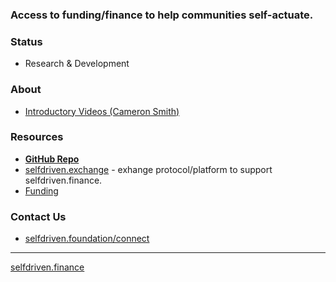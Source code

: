 ### Access to funding/finance to help communities self-actuate.

### Status
- Research & Development

### About
- [Introductory Videos (Cameron Smith)](https://youtube.com/@cameronsmith7708?si=sOGvzz_iLdhjMTJ5)

### Resources
- **[GitHub Repo](https://github.com/selfdriven-foundation/selfdriven-finance)**
- [selfdriven.exchange](https://selfdriven.exchange) - exhange protocol/platform to support selfdriven.finance.
- [Funding](https://github.com/selfdriven-foundation/selfdriven-finance//tree/main/funding)


### Contact Us
- [selfdriven.foundation/connect](https://selfdriven.foundation/connect)

----
[selfdriven.finance](https://selfdriven.finance)